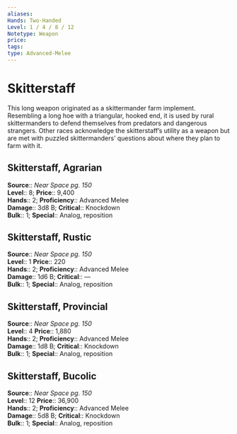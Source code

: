 ```yaml
---
aliases: 
Hands: Two-Handed
Level: 1 / 4 / 8 / 12
Notetype: Weapon
price: 
tags: 
type: Advanced-Melee
---
```


# Skitterstaff

This long weapon originated as a skittermander farm implement. Resembling a long hoe with a triangular, hooked end, it is used by rural skittermanders to defend themselves from predators and dangerous strangers. Other races acknowledge the skitterstaff’s utility as a weapon but are met with puzzled skittermanders’ questions about where they plan to farm with it.  

## Skitterstaff, Agrarian

**Source**:: _Near Space pg. 150_  
**Level**:: 8;
**Price**:: 9,400  
**Hands**:: 2;
**Proficiency**:: Advanced Melee  
**Damage**:: 3d8 B;
**Critical**:: Knockdown  
**Bulk**:: 1;
**Special**:: Analog, reposition

## Skitterstaff, Rustic

**Source**:: _Near Space pg. 150_  
**Level**:: 1
**Price**:: 220  
**Hands**:: 2;
**Proficiency**:: Advanced Melee  
**Damage**:: 1d6 B;
**Critical**:: —  
**Bulk**:: 1;
**Special**:: Analog, reposition

## Skitterstaff, Provincial

**Source**:: _Near Space pg. 150_  
**Level**:: 4
**Price**:: 1,880  
**Hands**:: 2;
**Proficiency**:: Advanced Melee  
**Damage**:: 1d8 B;
**Critical**:: Knockdown  
**Bulk**:: 1;
**Special**:: Analog, reposition

## Skitterstaff, Bucolic

**Source**:: _Near Space pg. 150_  
**Level**:: 12
**Price**:: 36,900  
**Hands**:: 2;
**Proficiency**:: Advanced Melee  
**Damage**:: 5d8 B;
**Critical**:: Knockdown  
**Bulk**:: 1;
**Special**:: Analog, reposition
